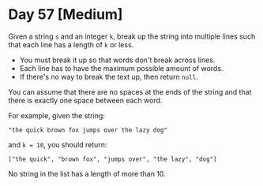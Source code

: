 # Day 57 \[Medium\]

Given a string `s` and an integer `k`, break up the string into multiple lines such that each line has a length of
`k` or less.

* You must break it up so that words don't break across lines.
* Each line has to have the maximum possible amount of words.
* If there's no way to break the text up, then return `null`.

You can assume that there are no spaces at the ends of the string and that there is exactly one space between each word.

For example, given the string:
```
"the quick brown fox jumps over the lazy dog"
```
and `k = 10`, you should return:
```
["the quick", "brown fox", "jumps over", "the lazy", "dog"]
```
No string in the list has a length of more than 10.
